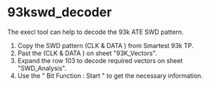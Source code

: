 # 93kswd_decoder
The execl tool can help to decode the 93k ATE SWD pattern.

1. Copy the SWD pattern (CLK & DATA ) from Smartest 93k TP.
2. Past the (CLK & DATA ) on sheet "93K_Vectors".
3. Expand the row 103 to decode required vectors on sheet "SWD_Analysis".
4. Use the " Bit Function : Start " to get the necessary information.
